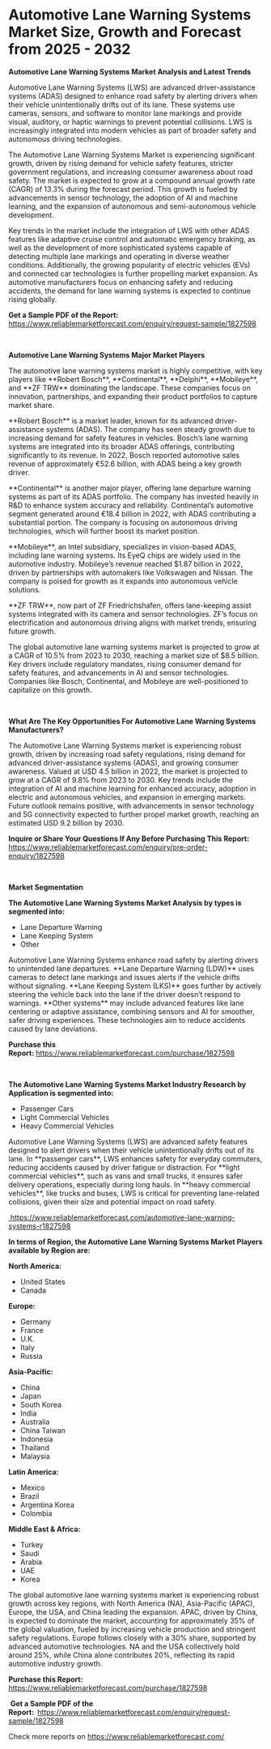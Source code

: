 <p><h1>Automotive Lane Warning Systems Market Size, Growth and Forecast from 2025 - 2032</h1></p><p><strong>Automotive Lane Warning Systems Market Analysis and Latest Trends</strong></p>
<p><p>Automotive Lane Warning Systems (LWS) are advanced driver-assistance systems (ADAS) designed to enhance road safety by alerting drivers when their vehicle unintentionally drifts out of its lane. These systems use cameras, sensors, and software to monitor lane markings and provide visual, auditory, or haptic warnings to prevent potential collisions. LWS is increasingly integrated into modern vehicles as part of broader safety and autonomous driving technologies.</p><p>The Automotive Lane Warning Systems Market is experiencing significant growth, driven by rising demand for vehicle safety features, stricter government regulations, and increasing consumer awareness about road safety. The market is expected to grow at a compound annual growth rate (CAGR) of 13.3% during the forecast period. This growth is fueled by advancements in sensor technology, the adoption of AI and machine learning, and the expansion of autonomous and semi-autonomous vehicle development.</p><p>Key trends in the market include the integration of LWS with other ADAS features like adaptive cruise control and automatic emergency braking, as well as the development of more sophisticated systems capable of detecting multiple lane markings and operating in diverse weather conditions. Additionally, the growing popularity of electric vehicles (EVs) and connected car technologies is further propelling market expansion. As automotive manufacturers focus on enhancing safety and reducing accidents, the demand for lane warning systems is expected to continue rising globally.</p></p>
<p><strong>Get a Sample PDF of the Report:&nbsp;</strong> <a href="https://www.reliablemarketforecast.com/enquiry/request-sample/1827598?utm_campaign=1885&utm_medium=2&utm_source=Github&utm_content=ia&utm_term=23012025&utm_id=automotive-lane-warning-systems">https://www.reliablemarketforecast.com/enquiry/request-sample/1827598</a></p>
<p>&nbsp;</p>
<p><strong>Automotive Lane Warning Systems Major Market Players</strong></p>
<p><p>The automotive lane warning systems market is highly competitive, with key players like **Robert Bosch**, **Continental**, **Delphi**, **Mobileye**, and **ZF TRW** dominating the landscape. These companies focus on innovation, partnerships, and expanding their product portfolios to capture market share.</p><p>**Robert Bosch** is a market leader, known for its advanced driver-assistance systems (ADAS). The company has seen steady growth due to increasing demand for safety features in vehicles. Bosch’s lane warning systems are integrated into its broader ADAS offerings, contributing significantly to its revenue. In 2022, Bosch reported automotive sales revenue of approximately €52.6 billion, with ADAS being a key growth driver.</p><p>**Continental** is another major player, offering lane departure warning systems as part of its ADAS portfolio. The company has invested heavily in R&D to enhance system accuracy and reliability. Continental’s automotive segment generated around €18.4 billion in 2022, with ADAS contributing a substantial portion. The company is focusing on autonomous driving technologies, which will further boost its market position.</p><p>**Mobileye**, an Intel subsidiary, specializes in vision-based ADAS, including lane warning systems. Its EyeQ chips are widely used in the automotive industry. Mobileye’s revenue reached $1.87 billion in 2022, driven by partnerships with automakers like Volkswagen and Nissan. The company is poised for growth as it expands into autonomous vehicle solutions.</p><p>**ZF TRW**, now part of ZF Friedrichshafen, offers lane-keeping assist systems integrated with its camera and sensor technologies. ZF’s focus on electrification and autonomous driving aligns with market trends, ensuring future growth.</p><p>The global automotive lane warning systems market is projected to grow at a CAGR of 10.5% from 2023 to 2030, reaching a market size of $8.5 billion. Key drivers include regulatory mandates, rising consumer demand for safety features, and advancements in AI and sensor technologies. Companies like Bosch, Continental, and Mobileye are well-positioned to capitalize on this growth.</p></p>
<p>&nbsp;</p>
<p><strong>What Are The Key Opportunities For Automotive Lane Warning Systems Manufacturers?</strong></p>
<p><p>The Automotive Lane Warning Systems market is experiencing robust growth, driven by increasing road safety regulations, rising demand for advanced driver-assistance systems (ADAS), and growing consumer awareness. Valued at USD 4.5 billion in 2022, the market is projected to grow at a CAGR of 9.8% from 2023 to 2030. Key trends include the integration of AI and machine learning for enhanced accuracy, adoption in electric and autonomous vehicles, and expansion in emerging markets. Future outlook remains positive, with advancements in sensor technology and 5G connectivity expected to further propel market growth, reaching an estimated USD 9.2 billion by 2030.</p></p>
<p><strong>Inquire or Share Your Questions If Any Before Purchasing This Report:</strong> <a href="https://www.reliablemarketforecast.com/enquiry/pre-order-enquiry/1827598?utm_campaign=1885&utm_medium=2&utm_source=Github&utm_content=ia&utm_term=23012025&utm_id=automotive-lane-warning-systems">https://www.reliablemarketforecast.com/enquiry/pre-order-enquiry/1827598</a></p>
<p>&nbsp;</p>
<p><strong>Market Segmentation</strong></p>
<p><strong>The Automotive Lane Warning Systems Market Analysis by types is segmented into:</strong></p>
<p><ul><li>Lane Departure Warning</li><li>Lane Keeping System</li><li>Other</li></ul></p>
<p><p>Automotive Lane Warning Systems enhance road safety by alerting drivers to unintended lane departures. **Lane Departure Warning (LDW)** uses cameras to detect lane markings and issues alerts if the vehicle drifts without signaling. **Lane Keeping System (LKS)** goes further by actively steering the vehicle back into the lane if the driver doesn’t respond to warnings. **Other systems** may include advanced features like lane centering or adaptive assistance, combining sensors and AI for smoother, safer driving experiences. These technologies aim to reduce accidents caused by lane deviations.</p></p>
<p><strong>Purchase this Report:&nbsp;</strong><a href="https://www.reliablemarketforecast.com/purchase/1827598?utm_campaign=1885&utm_medium=2&utm_source=Github&utm_content=ia&utm_term=23012025&utm_id=automotive-lane-warning-systems">https://www.reliablemarketforecast.com/purchase/1827598</a></p>
<p>&nbsp;</p>
<p><strong>The Automotive Lane Warning Systems Market Industry Research by Application is segmented into:</strong></p>
<p><ul><li>Passenger Cars</li><li>Light Commercial Vehicles</li><li>Heavy Commercial Vehicles</li></ul></p>
<p><p>Automotive Lane Warning Systems (LWS) are advanced safety features designed to alert drivers when their vehicle unintentionally drifts out of its lane. In **passenger cars**, LWS enhances safety for everyday commuters, reducing accidents caused by driver fatigue or distraction. For **light commercial vehicles**, such as vans and small trucks, it ensures safer delivery operations, especially during long hauls. In **heavy commercial vehicles**, like trucks and buses, LWS is critical for preventing lane-related collisions, given their size and potential impact on road safety.</p></p>
<p><a href="https://www.reliablemarketforecast.com/automotive-lane-warning-systems-r1827598?utm_campaign=1885&utm_medium=2&utm_source=Github&utm_content=ia&utm_term=23012025&utm_id=automotive-lane-warning-systems">&nbsp;https://www.reliablemarketforecast.com/automotive-lane-warning-systems-r1827598</a></p>
<p><strong>In terms of Region, the Automotive Lane Warning Systems Market Players available by Region are:</strong></p>
<p>
    <p> <strong> North America: </strong>
        <ul>
            <li>United States</li>
            <li>Canada</li>
        </ul>
        </p> 
    <p> <strong> Europe: </strong>
        <ul>
            <li>Germany</li>
            <li>France</li>
            <li>U.K.</li>
            <li>Italy</li>
            <li>Russia</li>
        </ul>
        </p> 
    <p> <strong> Asia-Pacific: </strong>
        <ul>
            <li>China</li>
            <li>Japan</li>
            <li>South Korea</li>
            <li>India</li>
            <li>Australia</li>
            <li>China Taiwan</li>
            <li>Indonesia</li>
            <li>Thailand</li>
            <li>Malaysia</li>
        </ul>
        </p> 
    <p> <strong> Latin America: </strong>
        <ul>
            <li>Mexico</li>
            <li>Brazil</li>
            <li>Argentina Korea</li>
            <li>Colombia</li>
        </ul>
        </p> 
    <p> <strong> Middle East & Africa: </strong>
        <ul>
            <li>Turkey</li>
            <li>Saudi</li>
            <li>Arabia</li>
            <li>UAE</li>
            <li>Korea</li>
        </ul>
    </p>
    </p>
<p><p>The global automotive lane warning systems market is experiencing robust growth across key regions, with North America (NA), Asia-Pacific (APAC), Europe, the USA, and China leading the expansion. APAC, driven by China, is expected to dominate the market, accounting for approximately 35% of the global valuation, fueled by increasing vehicle production and stringent safety regulations. Europe follows closely with a 30% share, supported by advanced automotive technologies. NA and the USA collectively hold around 25%, while China alone contributes 20%, reflecting its rapid automotive industry growth.</p></p>
<p><strong>Purchase this Report: </strong><a href="https://www.reliablemarketforecast.com/purchase/1827598?utm_campaign=1885&utm_medium=2&utm_source=Github&utm_content=ia&utm_term=23012025&utm_id=automotive-lane-warning-systems">https://www.reliablemarketforecast.com/purchase/1827598</a></p>
<p>&nbsp;<strong>Get a Sample PDF of the Report:&nbsp;&nbsp;</strong><a href="https://www.reliablemarketforecast.com/enquiry/request-sample/1827598?utm_campaign=1885&utm_medium=2&utm_source=Github&utm_content=ia&utm_term=23012025&utm_id=automotive-lane-warning-systems">https://www.reliablemarketforecast.com/enquiry/request-sample/1827598</a></p>
<p><strong></strong></p>
<p>Check more reports on <a href="https://www.reliablemarketforecast.com/?utm_campaign=1885&utm_medium=2&utm_source=Github&utm_content=ia&utm_term=23012025&utm_id=automotive-lane-warning-systems">https://www.reliablemarketforecast.com/</a></p>